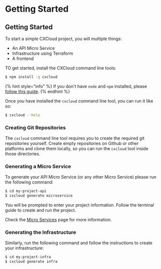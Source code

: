 # Getting Started

## Getting Started

To start a simple CXCloud project, you will multiple things:

* An API Micro Service
* Infrastructure using Terraform
* A frontend

TO get started, install the CXCloud command line tools:

```bash
$ npm install -g cxcloud
```

{% hint style="info" %}
 If you don't have `node` and `npm` installed, please [follow this guide](https://nodejs.org/en/download/package-manager/).
{% endhint %}

Once you have installed the `cxcloud` command line tool, you can run it like so:

```bash
$ cxcloud --help
```

### Creating Git Repositories

The `cxcloud` command line tool requires you to create the required git repositories yourself. Create empty repositories on Github or other platforms and clone them locally, so you can run the `cxcloud` tool inside those directories.

### Generating a Micro Service

To generate your API Micro Service \(or any other Micro Service\) please run the following command:

```bash
$ cd my-project-api
$ cxcloud generate microservice
```

You will be prompted to enter your project information. Follow the terminal guide to create and run the project.

Check the [Micro Services](micro-services/) page for more information.

### Generating the Infrastructure

Similarly, run the following command and follow the instructions to create your infrastructure:

```bash
$ cd my-project-infra
$ cxcloud generate infra
```




